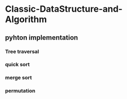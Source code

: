 # Classic-DataStructure-and-Algorithm
## pyhton implementation
### Tree traversal
### quick sort
### merge sort
### permutation
